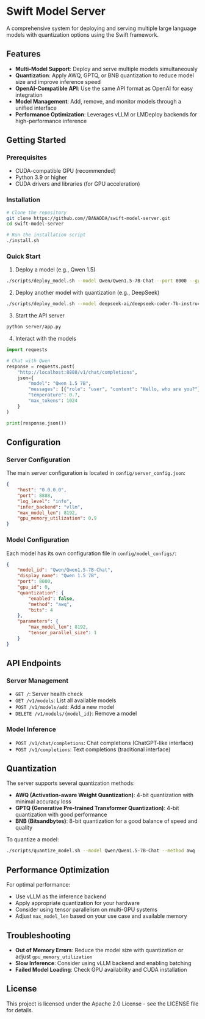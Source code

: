 # Swift Model Server

A comprehensive system for deploying and serving multiple large language models with quantization options using the Swift framework.

## Features

- **Multi-Model Support**: Deploy and serve multiple models simultaneously
- **Quantization**: Apply AWQ, GPTQ, or BNB quantization to reduce model size and improve inference speed
- **OpenAI-Compatible API**: Use the same API format as OpenAI for easy integration
- **Model Management**: Add, remove, and monitor models through a unified interface
- **Performance Optimization**: Leverages vLLM or LMDeploy backends for high-performance inference

## Getting Started

### Prerequisites

- CUDA-compatible GPU (recommended)
- Python 3.9 or higher
- CUDA drivers and libraries (for GPU acceleration)

### Installation

```bash
# Clone the repository
git clone https://github.com//BANADDA/swift-model-server.git
cd swift-model-server

# Run the installation script
./install.sh
```

### Quick Start

1. Deploy a model (e.g., Qwen 1.5)

```bash
./scripts/deploy_model.sh --model Qwen/Qwen1.5-7B-Chat --port 8000 --gpu 0
```

2. Deploy another model with quantization (e.g., DeepSeek)

```bash
./scripts/deploy_model.sh --model deepseek-ai/deepseek-coder-7b-instruct --port 8001 --gpu 0 --quantize awq
```

3. Start the API server

```bash
python server/app.py
```

4. Interact with the models

```python
import requests

# Chat with Qwen
response = requests.post(
    "http://localhost:8888/v1/chat/completions",
    json={
        "model": "Qwen 1.5 7B",
        "messages": [{"role": "user", "content": "Hello, who are you?"}],
        "temperature": 0.7,
        "max_tokens": 1024
    }
)

print(response.json())
```

## Configuration

### Server Configuration

The main server configuration is located in `config/server_config.json`:

```json
{
    "host": "0.0.0.0",
    "port": 8888,
    "log_level": "info",
    "infer_backend": "vllm",
    "max_model_len": 8192,
    "gpu_memory_utilization": 0.9
}
```

### Model Configuration

Each model has its own configuration file in `config/model_configs/`:

```json
{
    "model_id": "Qwen/Qwen1.5-7B-Chat",
    "display_name": "Qwen 1.5 7B",
    "port": 8000,
    "gpu_id": 0,
    "quantization": {
        "enabled": false,
        "method": "awq",
        "bits": 4
    },
    "parameters": {
        "max_model_len": 8192,
        "tensor_parallel_size": 1
    }
}
```

## API Endpoints

### Server Management

- `GET /`: Server health check
- `GET /v1/models`: List all available models
- `POST /v1/models/add`: Add a new model
- `DELETE /v1/models/{model_id}`: Remove a model

### Model Inference

- `POST /v1/chat/completions`: Chat completions (ChatGPT-like interface)
- `POST /v1/completions`: Text completions (traditional interface)

## Quantization

The server supports several quantization methods:

- **AWQ (Activation-aware Weight Quantization)**: 4-bit quantization with minimal accuracy loss
- **GPTQ (Generative Pre-trained Transformer Quantization)**: 4-bit quantization with good performance
- **BNB (Bitsandbytes)**: 8-bit quantization for a good balance of speed and quality

To quantize a model:

```bash
./scripts/quantize_model.sh --model Qwen/Qwen1.5-7B-Chat --method awq --bits 4
```

## Performance Optimization

For optimal performance:

- Use vLLM as the inference backend
- Apply appropriate quantization for your hardware
- Consider using tensor parallelism on multi-GPU systems
- Adjust `max_model_len` based on your use case and available memory

## Troubleshooting

- **Out of Memory Errors**: Reduce the model size with quantization or adjust `gpu_memory_utilization`
- **Slow Inference**: Consider using vLLM backend and enabling batching
- **Failed Model Loading**: Check GPU availability and CUDA installation

## License

This project is licensed under the Apache 2.0 License - see the LICENSE file for details.
